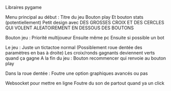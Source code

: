 Libraires pygame

Menu principal au début :
Titre du jeu
Bouton play
Et bouton stats (potentiellement)
Petit design avec DES GROSSES CROIX ET DES CERCLES QUI VOLENT ALEATOIREMENT EN DESSOUS DES BOUTONS

Bouton jeu :
Priorité multijoueur
Ensuite même pc
Ensuite si possible un bot

Le jeu :
Juste un tictactoe normal
(Possiblement roue dentée des paramètres en bas à droite)
Les croix/ronds gagnants deviennent verts quand ça gagne
A la fin du jeu : Bouton recommencer qui renvoie au bouton play

Dans la roue dentée :
Foutre une option graphiques avancés ou pas

Websocket pour mettre en ligne
Foutre du son de partout quand ya un click
